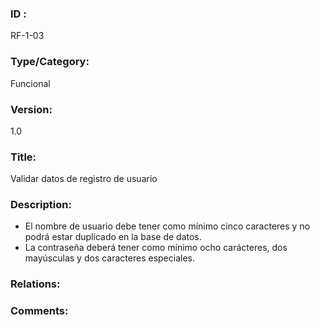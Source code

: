 ### ID : 
RF-1-03

### Type/Category:
Funcional

### Version:
1.0

### Title:
Validar datos de registro de usuario

### Description:
- El nombre de usuario debe tener como mínimo cinco caracteres y no podrá estar duplicado en la base de datos.
- La contraseña deberá tener como mínimo ocho carácteres, dos mayúsculas y dos caracteres especiales.

### Relations:


### Comments:
